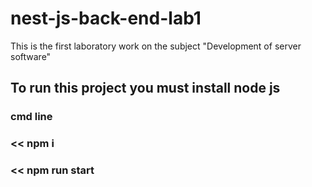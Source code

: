 # nest-js-back-end-lab1
 This is the first laboratory work on the subject "Development of server software"
## To run this project you must install node js
### cmd line
### << npm i 
### << npm run start